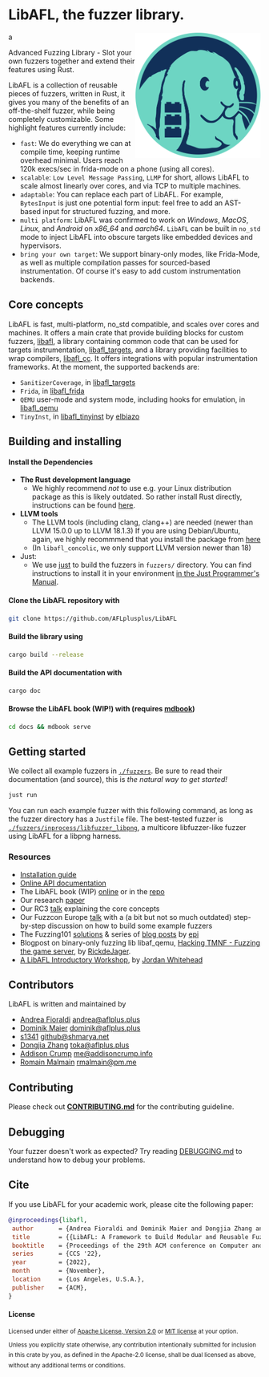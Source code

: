 # LibAFL, the fuzzer library.
a
 <img align="right" src="https://raw.githubusercontent.com/AFLplusplus/Website/main/static/libafl_logo.svg" alt="LibAFL logo" width="250" heigh="250">

Advanced Fuzzing Library - Slot your own fuzzers together and extend their features using Rust.

LibAFL is a collection of reusable pieces of fuzzers, written in Rust, it gives you many of the benefits of an off-the-shelf fuzzer, while being completely customizable.
Some highlight features currently include:
- `fast`: We do everything we can at compile time, keeping runtime overhead minimal. Users reach 120k execs/sec in frida-mode on a phone (using all cores).
- `scalable`: `Low Level Message Passing`, `LLMP` for short, allows LibAFL to scale almost linearly over cores, and via TCP to multiple machines.
- `adaptable`: You can replace each part of LibAFL. For example, `BytesInput` is just one potential form input:
feel free to add an AST-based input for structured fuzzing, and more.
- `multi platform`: LibAFL was confirmed to work on *Windows*, *MacOS*, *Linux*, and *Android* on *x86_64* and *aarch64*. `LibAFL` can be built in `no_std` mode to inject LibAFL into obscure targets like embedded devices and hypervisors.
- `bring your own target`: We support binary-only modes, like Frida-Mode, as well as multiple compilation passes for sourced-based instrumentation. Of course it's easy to add custom instrumentation backends.

## Core concepts

LibAFL is fast, multi-platform, no_std compatible, and scales over cores and machines. It offers a main crate that provide building blocks for custom fuzzers, [libafl](./libafl), a library containing common code that can be used for targets instrumentation, [libafl_targets](./libafl_targets), and a library providing facilities to wrap compilers, [libafl_cc](./libafl_cc). It offers integrations with popular instrumentation frameworks. At the moment, the supported backends are:
+ `SanitizerCoverage`, in [libafl_targets](./libafl_targets)
+ `Frida`, in [libafl_frida](./libafl_frida)
+ `QEMU` user-mode and system mode, including hooks for emulation, in [libafl_qemu](./libafl_qemu)
+ `TinyInst`, in [libafl_tinyinst](./libafl_tinyinst) by [elbiazo](https://github.com/elbiazo)

## Building and installing

#### Install the Dependencies
- **The Rust development language**
    - We highly recommend *not* to use e.g. your Linux distribution package as this is likely outdated. So rather install Rust directly, instructions can be found [here](https://www.rust-lang.org/tools/install).
- **LLVM tools**
    - The LLVM tools (including clang, clang++) are needed (newer than LLVM 15.0.0 up to LLVM 18.1.3) If you are using Debian/Ubuntu, again, we highly recommmend that you install the package from [here](https://apt.llvm.org/)
    - (In `libafl_concolic`, we only support LLVM version newer than 18)
- Just:
    - We use [just](https://github.com/casey/just) to build the fuzzers in `fuzzers/` directory. You can find instructions to install it in your environment [in the Just Programmer's Manual](https://just.systems/man/en/packages.html).
 
#### Clone the LibAFL repository with
```sh
git clone https://github.com/AFLplusplus/LibAFL
```
#### Build the library using
```sh
cargo build --release
```
#### Build the API documentation with
```sh
cargo doc
```
#### Browse the LibAFL book (WIP!) with (requires [mdbook](https://rust-lang.github.io/mdBook/index.html))
```sh
cd docs && mdbook serve
```
## Getting started 
We collect all example fuzzers in [`./fuzzers`](./fuzzers/).
Be sure to read their documentation (and source), this is *the natural way to get started!*
```sh
just run
```
You can run each example fuzzer with this following command, as long as the fuzzer directory has a `Justfile` file. The best-tested fuzzer is [`./fuzzers/inprocess/libfuzzer_libpng`](./fuzzers/inprocess/libfuzzer_libpng), a multicore libfuzzer-like fuzzer using LibAFL for a libpng harness.

### Resources 
- [Installation guide](./docs/src/getting_started/setup.md)
- [Online API documentation](https://docs.rs/libafl/)
- The LibAFL book (WIP) [online](https://aflplus.plus/libafl-book) or in the [repo](./docs/src/)
- Our research [paper](https://www.s3.eurecom.fr/docs/ccs22_fioraldi.pdf)
- Our RC3 [talk](http://www.youtube.com/watch?v=3RWkT1Q5IV0 "Fuzzers Like LEGO") explaining the core concepts
- Our Fuzzcon Europe [talk](https://www.youtube.com/watch?v=PWB8GIhFAaI "LibAFL: The Advanced Fuzzing Library") with a (a bit but not so much outdated) step-by-step discussion on how to build some example fuzzers
- The Fuzzing101 [solutions](https://github.com/epi052/fuzzing-101-solutions) & series of [blog posts](https://epi052.gitlab.io/notes-to-self/blog/2021-11-01-fuzzing-101-with-libafl/) by [epi](https://github.com/epi052)
- Blogpost on binary-only fuzzing lib libaf_qemu, [Hacking TMNF - Fuzzing the game server](https://blog.bricked.tech/posts/tmnf/part1/), by [RickdeJager](https://github.com/RickdeJager).
- [A LibAFL Introductory Workshop](https://www.atredis.com/blog/2023/12/4/a-libafl-introductory-workshop), by [Jordan Whitehead](https://github.com/jordan9001)

## Contributors

LibAFL is written and maintained by

 * [Andrea Fioraldi](https://twitter.com/andreafioraldi) <andrea@aflplus.plus>
 * [Dominik Maier](https://twitter.com/domenuk) <dominik@aflplus.plus>
 * [s1341](https://twitter.com/srubenst1341) <github@shmarya.net>
 * [Dongjia Zhang](https://github.com/tokatoka) <toka@aflplus.plus>
 * [Addison Crump](https://github.com/addisoncrump) <me@addisoncrump.info>
 * [Romain Malmain](https://github.com/rmalmain) <rmalmain@pm.me>

## Contributing

Please check out **[CONTRIBUTING.md](CONTRIBUTING.md)** for the contributing guideline.

## Debugging

Your fuzzer doesn't work as expected? Try reading [DEBUGGING.md](./docs/src/DEBUGGING.md) to understand how to debug your problems.

## Cite
If you use LibAFL for your academic work, please cite the following paper:

```bibtex
@inproceedings{libafl,
 author       = {Andrea Fioraldi and Dominik Maier and Dongjia Zhang and Davide Balzarotti},
 title        = {{LibAFL: A Framework to Build Modular and Reusable Fuzzers}},
 booktitle    = {Proceedings of the 29th ACM conference on Computer and communications security (CCS)},
 series       = {CCS '22},
 year         = {2022},
 month        = {November},
 location     = {Los Angeles, U.S.A.},
 publisher    = {ACM},
}
```

#### License

<sup>
Licensed under either of <a href="LICENSE-APACHE">Apache License, Version
2.0</a> or <a href="LICENSE-MIT">MIT license</a> at your option.
</sup>

<br>

<sub>
Unless you explicitly state otherwise, any contribution intentionally submitted
for inclusion in this crate by you, as defined in the Apache-2.0 license, shall
be dual licensed as above, without any additional terms or conditions.
</sub>
